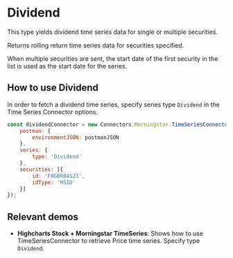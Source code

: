# Dividend

This type yields dividend time series data for single or multiple securities.

Returns rolling return time series data for securities specified.

When multiple securities are sent, the start date of the first security 
in the list is used as the start date for the series.

## How to use Dividend

In order to fetch a dividend time series, specify series type 
`Dividend` in the Time Series Connector options.

```js
const dividendConnector = new Connectors.Morningstar.TimeSeriesConnector({
    postman: {
        environmentJSON: postmanJSON
    },
    series: {
        type: 'Dividend'
    },
    securities: [{
        id: 'F0GBR04S23',
        idType: 'MSID'
    }]
});
```

## Relevant demos

- **Highcharts Stock + Morningstar TimeSeries**: Shows how to use 
TimeSeriesConnector to retrieve Price time series. Specify type 
`Dividend`.